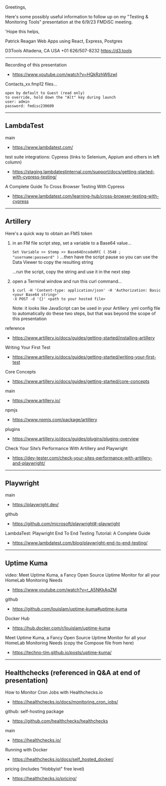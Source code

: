 Greetings,

Here's some possibly useful information to follow up on my "Testing & Monitoring Tools" presentation at the 6/9/23 FMDiSC meeting.

'Hope this helps,

Patrick Reagan
Web Apps using React, Express, Postgres

D3Tools
Altadena, CA USA
+01 626/507-8232
https://d3.tools

---

Recording of this presentation

- https://www.youtube.com/watch?v=HQkRzhW6zwI

Contacts_xx.fmp12 files...

```
open by default to Guest (read only)
to override, hold down the "Alt" key during launch
user: admin
password: fmdisc230609
```

---

## LambdaTest

main

- https://www.lambdatest.com/

test suite integrations: Cypress (links to Selenium, Appium and others in left column)

- https://staging.lambdatestinternal.com/support/docs/getting-started-with-cypress-testing/

A Complete Guide To Cross Browser Testing With Cypress

- https://www.lambdatest.com/learning-hub/cross-browser-testing-with-cypress

---

## Artillery

Here's a quick way to obtain an FMS token

1. in an FM file script step, set a variable to a Base64 value...

   `Set Variable >> $temp >> Base64EncodeRFC ( 3548 ; "username:password" )`
   ...then have the script pause so you can use the Data Viewer to copy the resulting string

   ...run the script, copy the string and use it in the next step

2. open a Terminal window and run this curl command...
   ```
   $ curl -H 'Content-type: application/json' -H 'Authorization: Basic <your Base64 string>'
   -X POST -d '{}' <path to your hosted file>
   ```
   Note: it looks like JavaScript can be used in your Artillery .yml config file to automatically do these two steps, but that was beyond the scope of this presentation

reference

- https://www.artillery.io/docs/guides/getting-started/installing-artillery

Writing Your First Test

- https://www.artillery.io/docs/guides/getting-started/writing-your-first-test

Core Concepts

- https://www.artillery.io/docs/guides/getting-started/core-concepts

main

- https://www.artillery.io/

npmjs

- https://www.npmjs.com/package/artillery

plugins

- https://www.artillery.io/docs/guides/plugins/plugins-overview

Check Your Site’s Performance With Artillery and Playwright

- https://dev-tester.com/check-your-sites-performance-with-artillery-and-playwright/

---

## Playwright

main

- https://playwright.dev/

github

- https://github.com/microsoft/playwright#-playwright

LambdaTest: Playwright End To End Testing Tutorial: A Complete Guide

- https://www.lambdatest.com/blog/playwright-end-to-end-testing/

---

## Uptime Kuma

video: Meet Uptime Kuma, a Fancy Open Source Uptime Monitor for all your HomeLab Monitoring Needs

- https://www.youtube.com/watch?v=r_A5NKkAqZM

github

- https://github.com/louislam/uptime-kuma#uptime-kuma

Docker Hub

- https://hub.docker.com/r/louislam/uptime-kuma

Meet Uptime Kuma, a Fancy Open Source Uptime Monitor for all your HomeLab Monitoring Needs (copy the Compose file from here)

- https://techno-tim.github.io/posts/uptime-kuma/

---

## Healthchecks (referenced in Q&A at end of presentation)

How to Monitor Cron Jobs with Healthchecks.io

- https://healthchecks.io/docs/monitoring_cron_jobs/

github: self-hosting package

- https://github.com/healthchecks/healthchecks

main

- https://healthchecks.io/

Running with Docker

- https://healthchecks.io/docs/self_hosted_docker/

pricing (includes "Hobbyist" free level)

- https://healthchecks.io/pricing/
